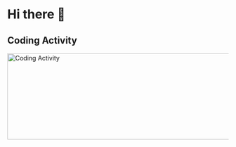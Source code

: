 # Hi there 👋

<!--
**imeyk/imeyk** is a ✨ _special_ ✨ repository because its `README.md` (this file) appears on your GitHub profile.

Here are some ideas to get you started:

- 🔭 I’m currently working on ...
- 🌱 I’m currently learning ...
- 👯 I’m looking to collaborate on ...
- 🤔 I’m looking for help with ...
- 💬 Ask me about ...
- 📫 How to reach me: ...
- 😄 Pronouns: ...
- ⚡ Fun fact: ...
-->

## Coding Activity
<img alt="Coding Activity" src="https://wakatime.com/share/@imeyk/24bbdcf3-3de5-43ae-80ed-333e957eb49e.png" style="height: 196.4px; width: 612px;"/>
